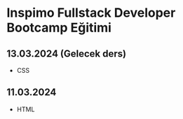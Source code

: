 # Inspimo Fullstack Developer Bootcamp Eğitimi

## 13.03.2024 (Gelecek ders)
- CSS

## 11.03.2024
- HTML